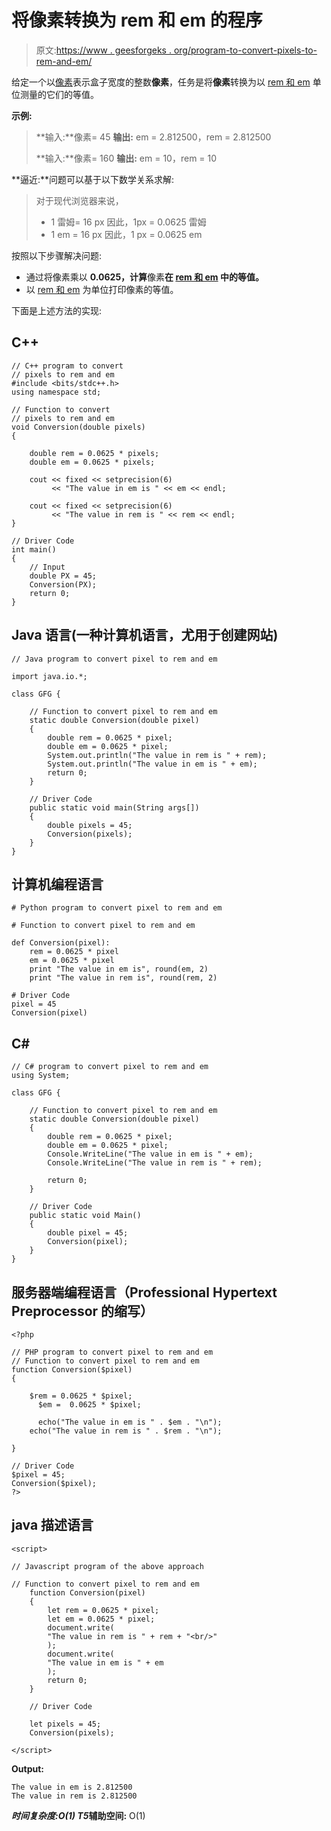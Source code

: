 # 将像素转换为 rem 和 em 的程序

> 原文:[https://www . geesforgeks . org/program-to-convert-pixels-to-rem-and-em/](https://www.geeksforgeeks.org/program-to-convert-pixels-to-rem-and-em/)

给定一个以[像素](https://www.geeksforgeeks.org/program-to-convert-centimeters-to-pixels/)表示盒子宽度的整数**像素**，任务是将**像素**转换为以 [rem 和 em](https://www.geeksforgeeks.org/css-units/) 单位测量的它们的等值。

**示例:**

> **输入:**像素= 45
> **输出:** em = 2.812500，rem = 2.812500
> 
> **输入:**像素= 160
> **输出:** em = 10，rem = 10

**逼近:**问题可以基于以下数学关系求解:

> 对于现代浏览器来说，
> 
> *   1 雷姆= 16 px
>     因此，1px = 0.0625 雷姆
> *   1 em = 16 px
>     因此，1 px = 0.0625 em

按照以下步骤解决问题:

*   通过将像素乘以 **0.0625，计算**像素**在 [rem 和 em](https://www.geeksforgeeks.org/css-units/) 中的等值。**
*   以 [rem 和 em](https://www.geeksforgeeks.org/css-units/) 为单位打印像素的等值。

下面是上述方法的实现:

## C++

```
// C++ program to convert
// pixels to rem and em
#include <bits/stdc++.h>
using namespace std;

// Function to convert
// pixels to rem and em
void Conversion(double pixels)
{

    double rem = 0.0625 * pixels;
    double em = 0.0625 * pixels;

    cout << fixed << setprecision(6)
         << "The value in em is " << em << endl;

    cout << fixed << setprecision(6)
         << "The value in rem is " << rem << endl;
}

// Driver Code
int main()
{
    // Input
    double PX = 45;
    Conversion(PX);
    return 0;
}
```

## Java 语言(一种计算机语言，尤用于创建网站)

```
// Java program to convert pixel to rem and em

import java.io.*;

class GFG {

    // Function to convert pixel to rem and em
    static double Conversion(double pixel)
    {
        double rem = 0.0625 * pixel;
        double em = 0.0625 * pixel;
        System.out.println("The value in rem is " + rem);
        System.out.println("The value in em is " + em);
        return 0;
    }

    // Driver Code
    public static void main(String args[])
    {
        double pixels = 45;
        Conversion(pixels);
    }
}
```

## 计算机编程语言

```
# Python program to convert pixel to rem and em

# Function to convert pixel to rem and em

def Conversion(pixel):
    rem = 0.0625 * pixel
    em = 0.0625 * pixel
    print "The value in em is", round(em, 2)
    print "The value in rem is", round(rem, 2)

# Driver Code
pixel = 45
Conversion(pixel)
```

## C#

```
// C# program to convert pixel to rem and em
using System;

class GFG {

    // Function to convert pixel to rem and em
    static double Conversion(double pixel)
    {
        double rem = 0.0625 * pixel;
        double em = 0.0625 * pixel;
        Console.WriteLine("The value in em is " + em);
        Console.WriteLine("The value in rem is " + rem);

        return 0;
    }

    // Driver Code
    public static void Main()
    {
        double pixel = 45;
        Conversion(pixel);
    }
}
```

## 服务器端编程语言（Professional Hypertext Preprocessor 的缩写）

```
<?php

// PHP program to convert pixel to rem and em
// Function to convert pixel to rem and em
function Conversion($pixel)
{

    $rem = 0.0625 * $pixel;
      $em =  0.0625 * $pixel;

      echo("The value in em is " . $em . "\n");
    echo("The value in rem is " . $rem . "\n");

}

// Driver Code
$pixel = 45;
Conversion($pixel);
?>
```

## java 描述语言

```
<script>

// Javascript program of the above approach

// Function to convert pixel to rem and em
    function Conversion(pixel)
    {
        let rem = 0.0625 * pixel;
        let em = 0.0625 * pixel;
        document.write(
        "The value in rem is " + rem + "<br/>"
        );
        document.write(
        "The value in em is " + em
        );
        return 0;
    }

    // Driver Code

    let pixels = 45;
    Conversion(pixels);

</script>
```

**Output:** 

```
The value in em is 2.812500
The value in rem is 2.812500
```

***时间复杂度:**O(1)*
T5**辅助空间:** O(1)